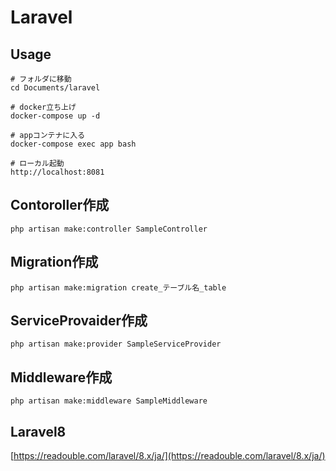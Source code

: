 # Laravel

## Usage
```terminal
# フォルダに移動
cd Documents/laravel 

# docker立ち上げ
docker-compose up -d

# appコンテナに入る
docker-compose exec app bash

# ローカル起動
http://localhost:8081
```

## Contoroller作成
```
php artisan make:controller SampleController
```
## Migration作成
```
php artisan make:migration create_テーブル名_table
```
## ServiceProvaider作成
```
php artisan make:provider SampleServiceProvider
```
## Middleware作成
```
php artisan make:middleware SampleMiddleware
```

## Laravel8
[https://readouble.com/laravel/8.x/ja/](https://readouble.com/laravel/8.x/ja/)
